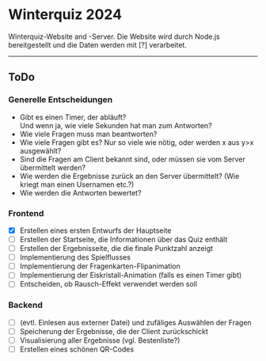 # Winterquiz 2024

Winterquiz-Website and -Server.
Die Website wird durch Node.js bereitgestellt und die Daten werden mit [?] verarbeitet.

---

## ToDo

### Generelle Entscheidungen

* Gibt es einen Timer, der abläuft?  
    Und wenn ja, wie viele Sekunden hat man zum Antworten?
* Wie viele Fragen muss man beantworten?
* Wie viele Fragen gibt es? Nur so viele wie nötig, oder werden x aus y>x ausgewählt?
* Sind die Fragen am Client bekannt sind, oder müssen sie vom Server übermittelt werden?
* Wie werden die Ergebnisse zurück an den Server übermittelt? (Wie kriegt man einen Usernamen etc.?)
* Wie werden die Antworten bewertet?

### Frontend

* [x] Erstellen eines ersten Entwurfs der Hauptseite
* [ ] Erstellen der Startseite, die Informationen über das Quiz enthält
* [ ] Erstellen der Ergebnisseite, die die finale Punktzahl anzeigt
* [ ] Implementierung des Spielflusses
* [ ] Implementierung der Fragenkarten-Flipanimation
* [ ] Implementierung der Eiskristall-Animation (falls es einen Timer gibt)
* [ ] Entscheiden, ob Rausch-Effekt verwendet werden soll

### Backend

* [ ] (evtl. Einlesen aus externer Datei) und zufäliges Auswählen der Fragen
* [ ] Speicherung der Ergebnisse, die der Client zurückschickt
* [ ] Visualisierung aller Ergebnisse (vgl. Bestenliste?)
* [ ] Erstellen eines schönen QR-Codes
